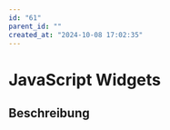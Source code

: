 ```yaml
---
id: "61"
parent_id: ""
created_at: "2024-10-08 17:02:35"
---
```


# JavaScript Widgets

## Beschreibung

